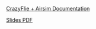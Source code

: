 [CrazyFlie + Airsim Documentation](https://docs.google.com/document/d/1NLu3Id3xXWhw-y-QbvvhRhOQoG01hrhseRTYkNJ_VhI/edit?usp=sharing)

[Slides PDF](/499Work.pdf)
